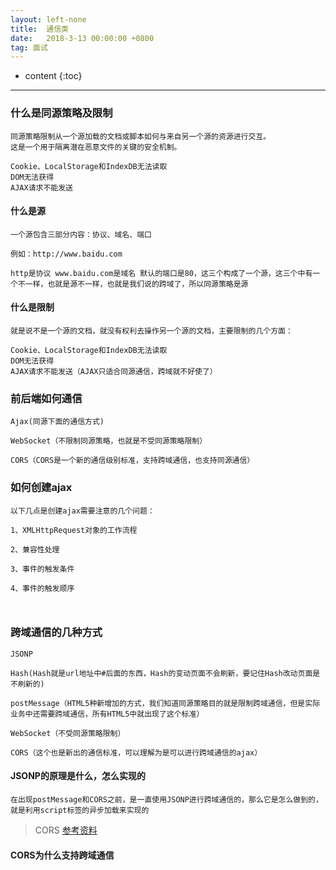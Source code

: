 ```yaml
---
layout: left-none
title:  通信类
date:   2018-3-13 00:00:00 +0800
tag: 面试
---
```

* content
{:toc}
<hr>

### 什么是同源策略及限制

```
同源策略限制从一个源加载的文档或脚本如何与来自另一个源的资源进行交互。
这是一个用于隔离潜在恶意文件的关键的安全机制。

Cookie、LocalStorage和IndexDB无法读取
DOM无法获得
AJAX请求不能发送
```

#### 什么是源

```
一个源包含三部分内容：协议、域名、端口

例如：http://www.baidu.com

http是协议 www.baidu.com是域名 默认的端口是80，这三个构成了一个源，这三个中有一个不一样，也就是源不一样，也就是我们说的跨域了，所以同源策略是源
```

#### 什么是限制

```
就是说不是一个源的文档，就没有权利去操作另一个源的文档，主要限制的几个方面：

Cookie、LocalStorage和IndexDB无法读取
DOM无法获得
AJAX请求不能发送（AJAX只适合同源通信，跨域就不好使了）
```

### 前后端如何通信

```
Ajax(同源下面的通信方式)

WebSocket（不限制同源策略，也就是不受同源策略限制）

CORS（CORS是一个新的通信级别标准，支持跨域通信，也支持同源通信）
```

### 如何创建ajax

```
以下几点是创建ajax需要注意的几个问题：

1、XMLHttpRequest对象的工作流程

2、兼容性处理

3、事件的触发条件

4、事件的触发顺序



```

### 跨域通信的几种方式

```
JSONP

Hash(Hash就是url地址中#后面的东西，Hash的变动页面不会刷新，要记住Hash改动页面是不刷新的)

postMessage（HTML5种新增加的方式，我们知道同源策略目的就是限制跨域通信，但是实际业务中还需要跨域通信，所有HTML5中就出现了这个标准）

WebSocket（不受同源策略限制）

CORS（这个也是新出的通信标准，可以理解为是可以进行跨域通信的ajax）
```

#### JSONP的原理是什么，怎么实现的

```
在出现postMessage和CORS之前，是一直使用JSONP进行跨域通信的，那么它是怎么做到的，就是利用script标签的异步加载来实现的
```

> CORS [参考资料](http://www.ruanyifeng.com/blog/2016/04/cors.html)

#### CORS为什么支持跨域通信

```

```